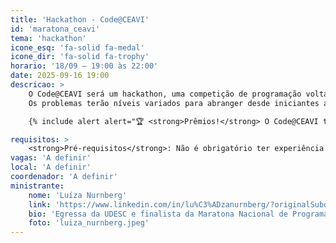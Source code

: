 ```yaml
---
title: 'Hackathon - Code@CEAVI'
id: 'maratona_ceavi'
tema: 'hackathon'
icone_esq: 'fa-solid fa-medal'
icone_dir: 'fa-solid fa-trophy'
horario: '18/09 – 19:00 às 22:00'
date: 2025-09-16 19:00
descricao: >
    O Code@CEAVI será um hackathon, uma competição de programação voltada para alunos que desejam treinar seus conhecimentos adquiridos na faculdade ou ter a primeira experiência nesse tipo de desafio. 
    Os problemas terão níveis variados para abranger desde iniciantes até estudantes mais avançados. Além de estimular a prática, o evento busca incentivar a participação do CEAVI em competições reconhecidas, que muitas vezes contam com apoio de empresas e oportunidades profissionais.

    {% include alert alert="🏆 <strong>Prêmios!</strong> O Code@CEAVI terá brindes para os participantes e um <strong>prêmio especial para o projeto vencedor</strong>." %}

requisitos: >
    <strong>Pré-requisitos</strong>: Não é obrigatório ter experiência prévia em programação, mas recomenda-se a participação a partir da 2ª fase do curso, já que os conceitos abordados variam em dificuldade.
vagas: 'A definir'
local: 'A definir'
coordenador: 'A definir'
ministrante:
    nome: 'Luíza Nurnberg'
    link: 'https://www.linkedin.com/in/lu%C3%ADzanurnberg/?originalSubdomain=br'
    bio: 'Egressa da UDESC e finalista da Maratona Nacional de Programação Feminina. Participou de competições reconhecidas como a Maratona Feminina da UNICAMP, que contou com patrocínio de empresas e ofertas de vagas para participantes de destaque. Idealizou a Maratona CEAVI para incentivar a comunidade acadêmica a mergulhar nesse universo de desafios e oportunidades.'
    foto: 'luiza_nurnberg.jpeg'
---
```

